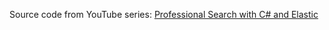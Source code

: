 Source code from YouTube series: [Professional Search with C# and Elastic](https://www.youtube.com/playlist?list=PLtgaC3-iBpdiYgli7it4xsjWTEzIraP01)
